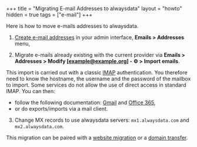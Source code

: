 +++
title = "Migrating E-mail Addresses to alwaysdata"
layout = "howto"
hidden = true
tags = ["e-mail"]
+++

Here is how to move e-mails addresses to alwaysdata.


1. [Create e-mail addresses](e-mails/create-an-e-mail-address) in your admin interface, **Emails > Addresses** menu,

2. Migrate e-mails already existing with the current provider via **Emails > Addresses > Modify [example@example.org] -  ⚙️ > Import emails**.

This import is carried out with a classic [IMAP](https://en.wikipedia.org/wiki/Internet_Message_Access_Protocol) authentication. You therefore need to know the hostname, the username and the password of the mailbox to import. Some services do not allow the use of direct access in standard IMAP. You can then:
- follow the following documentation: [Gmail](https://imapsync.lamiral.info/FAQ.d/FAQ.Gmail.txt) and [Office 365](https://imapsync.lamiral.info/FAQ.d/FAQ.Office365.txt),
- or do exports/imports via a mail client.

3. Change MX records to use alwaysdata servers: `mx1.alwaysdata.com` and `mx2.alwaysdata.com`.

This migration can be paired with a [website migration](sites/transfer-in) or a [domain transfer](domains/transfer-a-domain).
